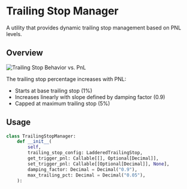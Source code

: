 # Trailing Stop Manager

A utility that provides dynamic trailing stop management based on PNL levels.

## Overview

![Trailing Stop Behavior vs. PnL](assets/trailing_stop_basic.svg)

The trailing stop percentage increases with PNL:
- Starts at base trailing stop (1%)
- Increases linearly with slope defined by damping factor (0.9)
- Capped at maximum trailing stop (5%)

## Usage

```python
class TrailingStopManager:
    def __init__(
        self,
        trailing_stop_config: LadderedTrailingStop,
        get_trigger_pnl: Callable[[], Optional[Decimal]],
        set_trigger_pnl: Callable[[Optional[Decimal]], None],
        damping_factor: Decimal = Decimal("0.9"),
        max_trailing_pct: Decimal = Decimal("0.05"),
    ):